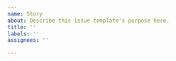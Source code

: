 ```yaml
---
name: Story
about: Describe this issue template's purpose here.
title: ''
labels: ''
assignees: ''

---
```



